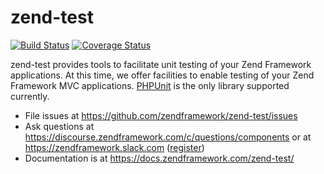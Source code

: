 # zend-test

[![Build Status](https://secure.travis-ci.org/zendframework/zend-test.svg?branch=master)](https://secure.travis-ci.org/zendframework/zend-test)
[![Coverage Status](https://coveralls.io/repos/github/zendframework/zend-test/badge.svg?branch=master)](https://coveralls.io/github/zendframework/zend-test?branch=master)

zend-test provides tools to facilitate unit testing of your Zend
Framework applications. At this time, we offer facilities to enable testing of
your Zend Framework MVC applications. [PHPUnit](https://phpunit.de/) is the only
library supported currently.

- File issues at https://github.com/zendframework/zend-test/issues
- Ask questions at https://discourse.zendframework.com/c/questions/components or at https://zendframework.slack.com ([register](https://zendframework-slack.herokuapp.com))
- Documentation is at https://docs.zendframework.com/zend-test/
